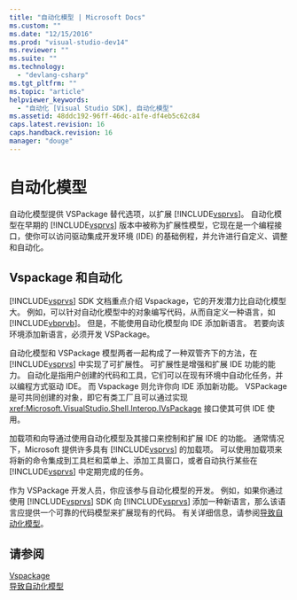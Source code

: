 ```yaml
---
title: "自动化模型 | Microsoft Docs"
ms.custom: ""
ms.date: "12/15/2016"
ms.prod: "visual-studio-dev14"
ms.reviewer: ""
ms.suite: ""
ms.technology: 
  - "devlang-csharp"
ms.tgt_pltfrm: ""
ms.topic: "article"
helpviewer_keywords: 
  - "自动化 [Visual Studio SDK], 自动化模型"
ms.assetid: 48ddc192-96ff-46dc-a1fe-df4eb5c62c84
caps.latest.revision: 16
caps.handback.revision: 16
manager: "douge"
---
```

# 自动化模型
自动化模型提供 VSPackage 替代选项，以扩展 [!INCLUDE[vsprvs](../assembler/masm/includes/vsprvs_md.md)]。 自动化模型在早期的 [!INCLUDE[vsprvs](../assembler/masm/includes/vsprvs_md.md)] 版本中被称为扩展性模型，它现在是一个编程接口，使你可以访问驱动集成开发环境 \(IDE\) 的基础例程，并允许进行自定义、调整和自动化。  
  
## Vspackage 和自动化  
 [!INCLUDE[vsprvs](../assembler/masm/includes/vsprvs_md.md)] SDK 文档重点介绍 Vspackage，它的开发潜力比自动化模型大。 例如，可以针对自动化模型中的对象编写代码，从而自定义一种语言，如 [!INCLUDE[vbprvb](../Token/vbprvb_md.md)]。 但是，不能使用自动化模型向 IDE 添加新语言。 若要向该环境添加新语言，必须开发 VSPackage。  
  
 自动化模型和 VSPackage 模型两者一起构成了一种双管齐下的方法，在 [!INCLUDE[vsprvs](../assembler/masm/includes/vsprvs_md.md)] 中实现了可扩展性。 可扩展性是增强和扩展 IDE 功能的能力。 自动化是指用户创建的代码和工具，它们可以在现有环境中自动化任务，并以编程方式驱动 IDE。 而 Vspackage 则允许你向 IDE 添加新功能。 VSPackage 是可共同创建的对象，即它有类工厂且可以通过实现 <xref:Microsoft.VisualStudio.Shell.Interop.IVsPackage> 接口使其可供 IDE 使用。  
  
 加载项和向导通过使用自动化模型及其接口来控制和扩展 IDE 的功能。 通常情况下，Microsoft 提供许多具有 [!INCLUDE[vsprvs](../assembler/masm/includes/vsprvs_md.md)] 的加载项。 可以使用加载项来将新的命令集成到工具栏和菜单上、添加工具窗口，或者自动执行某些在 [!INCLUDE[vsprvs](../assembler/masm/includes/vsprvs_md.md)] 中定期完成的任务。  
  
 作为 VSPackage 开发人员，你应该参与自动化模型的开发。 例如，如果你通过使用 [!INCLUDE[vsprvs](../assembler/masm/includes/vsprvs_md.md)] SDK 向 [!INCLUDE[vsprvs](../assembler/masm/includes/vsprvs_md.md)] 添加一种新语言，那么该语言应提供一个可靠的代码模型来扩展现有的代码。 有关详细信息，请参阅[导致自动化模型](../Topic/Contributing%20to%20the%20Automation%20Model.md)。  
  
## 请参阅  
 [Vspackage](../Topic/VSPackages.md)   
 [导致自动化模型](../Topic/Contributing%20to%20the%20Automation%20Model.md)